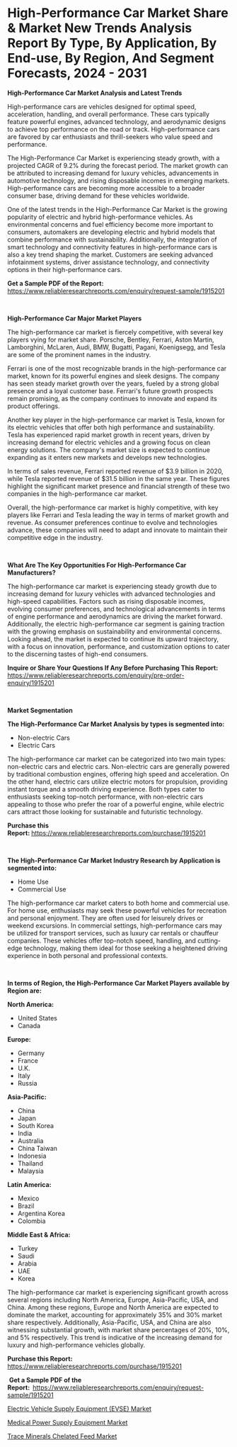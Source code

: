 <p><h1>High-Performance Car Market Share & Market New Trends Analysis Report By Type, By Application, By End-use, By Region, And Segment Forecasts, 2024 - 2031</h1></p><p><strong>High-Performance Car Market Analysis and Latest Trends</strong></p>
<p><p>High-performance cars are vehicles designed for optimal speed, acceleration, handling, and overall performance. These cars typically feature powerful engines, advanced technology, and aerodynamic designs to achieve top performance on the road or track. High-performance cars are favored by car enthusiasts and thrill-seekers who value speed and performance.</p><p>The High-Performance Car Market is experiencing steady growth, with a projected CAGR of 9.2% during the forecast period. The market growth can be attributed to increasing demand for luxury vehicles, advancements in automotive technology, and rising disposable incomes in emerging markets. High-performance cars are becoming more accessible to a broader consumer base, driving demand for these vehicles worldwide.</p><p>One of the latest trends in the High-Performance Car Market is the growing popularity of electric and hybrid high-performance vehicles. As environmental concerns and fuel efficiency become more important to consumers, automakers are developing electric and hybrid models that combine performance with sustainability. Additionally, the integration of smart technology and connectivity features in high-performance cars is also a key trend shaping the market. Customers are seeking advanced infotainment systems, driver assistance technology, and connectivity options in their high-performance cars.</p></p>
<p><strong>Get a Sample PDF of the Report:&nbsp;</strong> <a href="https://www.reliableresearchreports.com/enquiry/request-sample/1915201">https://www.reliableresearchreports.com/enquiry/request-sample/1915201</a></p>
<p>&nbsp;</p>
<p><strong>High-Performance Car Major Market Players</strong></p>
<p><p>The high-performance car market is fiercely competitive, with several key players vying for market share. Porsche, Bentley, Ferrari, Aston Martin, Lamborghini, McLaren, Audi, BMW, Bugatti, Pagani, Koenigsegg, and Tesla are some of the prominent names in the industry.</p><p>Ferrari is one of the most recognizable brands in the high-performance car market, known for its powerful engines and sleek designs. The company has seen steady market growth over the years, fueled by a strong global presence and a loyal customer base. Ferrari's future growth prospects remain promising, as the company continues to innovate and expand its product offerings.</p><p>Another key player in the high-performance car market is Tesla, known for its electric vehicles that offer both high performance and sustainability. Tesla has experienced rapid market growth in recent years, driven by increasing demand for electric vehicles and a growing focus on clean energy solutions. The company's market size is expected to continue expanding as it enters new markets and develops new technologies.</p><p>In terms of sales revenue, Ferrari reported revenue of $3.9 billion in 2020, while Tesla reported revenue of $31.5 billion in the same year. These figures highlight the significant market presence and financial strength of these two companies in the high-performance car market.</p><p>Overall, the high-performance car market is highly competitive, with key players like Ferrari and Tesla leading the way in terms of market growth and revenue. As consumer preferences continue to evolve and technologies advance, these companies will need to adapt and innovate to maintain their competitive edge in the industry.</p></p>
<p>&nbsp;</p>
<p><strong>What Are The Key Opportunities For High-Performance Car Manufacturers?</strong></p>
<p><p>The high-performance car market is experiencing steady growth due to increasing demand for luxury vehicles with advanced technologies and high-speed capabilities. Factors such as rising disposable incomes, evolving consumer preferences, and technological advancements in terms of engine performance and aerodynamics are driving the market forward. Additionally, the electric high-performance car segment is gaining traction with the growing emphasis on sustainability and environmental concerns. Looking ahead, the market is expected to continue its upward trajectory, with a focus on innovation, performance, and customization options to cater to the discerning tastes of high-end consumers.</p></p>
<p><strong>Inquire or Share Your Questions If Any Before Purchasing This Report:</strong> <a href="https://www.reliableresearchreports.com/enquiry/pre-order-enquiry/1915201">https://www.reliableresearchreports.com/enquiry/pre-order-enquiry/1915201</a></p>
<p>&nbsp;</p>
<p><strong>Market Segmentation</strong></p>
<p><strong>The High-Performance Car Market Analysis by types is segmented into:</strong></p>
<p><ul><li>Non-electric Cars</li><li>Electric Cars</li></ul></p>
<p><p>The high-performance car market can be categorized into two main types: non-electric cars and electric cars. Non-electric cars are generally powered by traditional combustion engines, offering high speed and acceleration. On the other hand, electric cars utilize electric motors for propulsion, providing instant torque and a smooth driving experience. Both types cater to enthusiasts seeking top-notch performance, with non-electric cars appealing to those who prefer the roar of a powerful engine, while electric cars attract those looking for sustainable and futuristic technology.</p></p>
<p><strong>Purchase this Report:&nbsp;</strong><a href="https://www.reliableresearchreports.com/purchase/1915201">https://www.reliableresearchreports.com/purchase/1915201</a></p>
<p>&nbsp;</p>
<p><strong>The High-Performance Car Market Industry Research by Application is segmented into:</strong></p>
<p><ul><li>Home Use</li><li>Commercial Use</li></ul></p>
<p><p>The high-performance car market caters to both home and commercial use. For home use, enthusiasts may seek these powerful vehicles for recreation and personal enjoyment. They are often used for leisurely drives or weekend excursions. In commercial settings, high-performance cars may be utilized for transport services, such as luxury car rentals or chauffeur companies. These vehicles offer top-notch speed, handling, and cutting-edge technology, making them ideal for those seeking a heightened driving experience in both personal and professional contexts.</p></p>
<p>&nbsp;</p>
<p><strong>In terms of Region, the High-Performance Car Market Players available by Region are:</strong></p>
<p>
    <p> <strong> North America: </strong>
        <ul>
            <li>United States</li>
            <li>Canada</li>
        </ul>
        </p> 
    <p> <strong> Europe: </strong>
        <ul>
            <li>Germany</li>
            <li>France</li>
            <li>U.K.</li>
            <li>Italy</li>
            <li>Russia</li>
        </ul>
        </p> 
    <p> <strong> Asia-Pacific: </strong>
        <ul>
            <li>China</li>
            <li>Japan</li>
            <li>South Korea</li>
            <li>India</li>
            <li>Australia</li>
            <li>China Taiwan</li>
            <li>Indonesia</li>
            <li>Thailand</li>
            <li>Malaysia</li>
        </ul>
        </p> 
    <p> <strong> Latin America: </strong>
        <ul>
            <li>Mexico</li>
            <li>Brazil</li>
            <li>Argentina Korea</li>
            <li>Colombia</li>
        </ul>
        </p> 
    <p> <strong> Middle East & Africa: </strong>
        <ul>
            <li>Turkey</li>
            <li>Saudi</li>
            <li>Arabia</li>
            <li>UAE</li>
            <li>Korea</li>
        </ul>
    </p>
    </p>
<p><p>The high-performance car market is experiencing significant growth across several regions including North America, Europe, Asia-Pacific, USA, and China. Among these regions, Europe and North America are expected to dominate the market, accounting for approximately 35% and 30% market share respectively. Additionally, Asia-Pacific, USA, and China are also witnessing substantial growth, with market share percentages of 20%, 10%, and 5% respectively. This trend is indicative of the increasing demand for luxury and high-performance vehicles globally.</p></p>
<p><strong>Purchase this Report: </strong><a href="https://www.reliableresearchreports.com/purchase/1915201">https://www.reliableresearchreports.com/purchase/1915201</a></p>
<p>&nbsp;<strong>Get a Sample PDF of the Report:&nbsp;&nbsp;</strong><a href="https://www.reliableresearchreports.com/enquiry/request-sample/1915201">https://www.reliableresearchreports.com/enquiry/request-sample/1915201</a></p>
<p><strong></strong></p>
<p><p><a href="https://github.com/Hazelklievgspy6vdcsmu106w/Market-Research-Report-List-1/blob/main/electric-vehicle-supply-equipment-evse-market.md">Electric Vehicle Supply Equipment (EVSE) Market</a></p><p><a href="https://view.publitas.com/reportprime-1/medical-power-supply-equipment-market-furnish-information-about-market-size-market-share-market-dynamics-and-projections-spanning-from-2023-to-2030/">Medical Power Supply Equipment Market</a></p><p><a href="https://view.publitas.com/reportprime-1/trace-minerals-chelated-feed-market-research-report-provides-critical-insights-that-can-help-shape-business-development-and-investment-strategies/">Trace Minerals Chelated Feed Market</a></p></p>